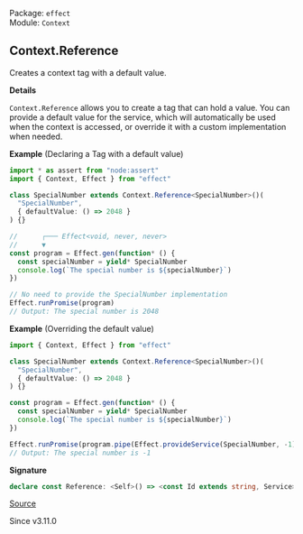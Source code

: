 Package: `effect`<br />
Module: `Context`<br />

## Context.Reference

Creates a context tag with a default value.

**Details**

`Context.Reference` allows you to create a tag that can hold a value. You can
provide a default value for the service, which will automatically be used
when the context is accessed, or override it with a custom implementation
when needed.

**Example** (Declaring a Tag with a default value)

```ts
import * as assert from "node:assert"
import { Context, Effect } from "effect"

class SpecialNumber extends Context.Reference<SpecialNumber>()(
  "SpecialNumber",
  { defaultValue: () => 2048 }
) {}

//      ┌─── Effect<void, never, never>
//      ▼
const program = Effect.gen(function* () {
  const specialNumber = yield* SpecialNumber
  console.log(`The special number is ${specialNumber}`)
})

// No need to provide the SpecialNumber implementation
Effect.runPromise(program)
// Output: The special number is 2048
```

**Example** (Overriding the default value)

```ts
import { Context, Effect } from "effect"

class SpecialNumber extends Context.Reference<SpecialNumber>()(
  "SpecialNumber",
  { defaultValue: () => 2048 }
) {}

const program = Effect.gen(function* () {
  const specialNumber = yield* SpecialNumber
  console.log(`The special number is ${specialNumber}`)
})

Effect.runPromise(program.pipe(Effect.provideService(SpecialNumber, -1)))
// Output: The special number is -1
```

**Signature**

```ts
declare const Reference: <Self>() => <const Id extends string, Service>(id: Id, options: { readonly defaultValue: () => Service; }) => ReferenceClass<Self, Id, Service>
```

[Source](https://github.com/Effect-TS/effect/tree/main/packages/effect/src/Context.ts#L565)

Since v3.11.0